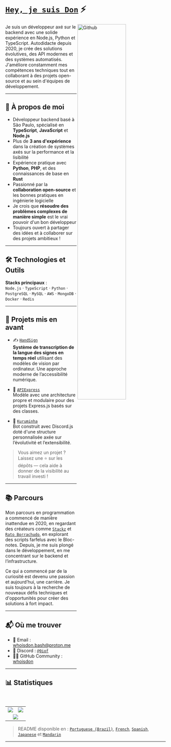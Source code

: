 # [`Hey, je suis Don`](https://github.com/whoisdon) ⚡  <img src="https://komarev.com/ghpvc/?username=whoisdon&style=flat-square" alt="" align="center" />

<p dir="auto"><a target="_blank" rel="noopener noreferrer nofollow" href="https://raw.githubusercontent.com/onimur/.github/master/.resources/git-header.svg"><img width="55%" align="right" alt="Github" src="https://raw.githubusercontent.com/onimur/.github/master/.resources/git-header.svg" style="max-width: 100%;"></a></p>

Je suis un développeur axé sur le backend avec une solide expérience en Node.js, Python et TypeScript. Autodidacte depuis 2020, je crée des solutions évolutives, des API modernes et des systèmes automatisés. J'améliore constamment mes compétences techniques tout en collaborant à des projets open-source et au sein d'équipes de développement.

---

## 🧠 À propos de moi

- Développeur backend basé à São Paulo, spécialisé en **TypeScript**, **JavaScript** et **Node.js**
- Plus de **3 ans d'expérience** dans la création de systèmes axés sur la performance et la lisibilité
- Expérience pratique avec **Python**, **PHP**, et des connaissances de base en **Rust**
- Passionné par la **collaboration open-source** et les bonnes pratiques en ingénierie logicielle
- Je crois que **résoudre des problèmes complexes de manière simple** est le vrai pouvoir d'un bon développeur
- Toujours ouvert à partager des idées et à collaborer sur des projets ambitieux !

---

## 🛠️ Technologies et Outils

**Stacks principaux** :  
`Node.js` · `TypeScript` · `Python` · `PostgreSQL` · `MySQL` · `AWS` · `MongoDB` · `Docker` · `Redis`

---

## 📌 Projets mis en avant

- ✍️ [`HandSign`](https://github.com/whoisdon/HandSign)  
  **Système de transcription de la langue des signes en temps réel** utilisant des modèles de vision par ordinateur. Une approche moderne de l’accessibilité numérique.

- 🧩 [`APIExpress`](https://github.com/whoisdon/APIExpress)  
  Modèle avec une architecture propre et modulaire pour des projets Express.js basés sur des classes.

- 🤖 [`Kuruminha`](https://github.com/whoisdon/CommunityStructure/tree/Kuruminha)  
  Bot construit avec Discord.js doté d'une structure personnalisée axée sur l’évolutivité et l’extensibilité.

> Vous aimez un projet ? Laissez une ⭐ sur les dépôts — cela aide à donner de la visibilité au travail investi !

---

## 📚 Parcours

Mon parcours en programmation a commencé de manière inattendue en 2020, en regardant des créateurs comme [`Stackz`] et [`Rato Borrachudo`], en explorant des scripts farfelus avec le Bloc-notes. Depuis, je me suis plongé dans le développement, en me concentrant sur le backend et l’infrastructure.

Ce qui a commencé par de la curiosité est devenu une passion et aujourd’hui, une carrière. Je suis toujours à la recherche de nouveaux défis techniques et d'opportunités pour créer des solutions à fort impact.

---

## 📬 Où me trouver

- 📧 Email : [whoisdon.bash@proton.me](mailto:whoisdon.bash@proton.me)
- 💬 Discord : [`@9iof`](https://discord.com/users/828677274659586068)
- 🧑‍💻 GitHub Community : [whoisdon](https://github.com/whoisdon)

---

## 📊 Statistiques

<table>
  <tr>
    <td align="center" style="padding=0;width=50%;">
      <img align="center" style="padding=0;" src="https://github-readme-stats.vercel.app/api?username=whoisdon&show_icons=true&title_color=4F8CC9&text_color=9f9f9f&bg_color=151515&hide_border=true&icon_color=4F8CC9&hide_title=true&count_private=true%22" />
    </td>
    <td align="center" style="padding=0;width=50%;">
      <img align="center" style="padding=0;" src="https://github-readme-stats.vercel.app/api/top-langs/?username=whoisdon&layout=compact&title_color=4F8CC9&text_color=9f9f9f&bg_color=151515&hide_border=true&icon_color=4F8CC9&hide=visual%20basic&count_private=true" />
    </td>
  </tr>
  <tr>
    <td align="center" colspan="2" style="padding=0;width=100%;">
      <img align="center" style="padding=0;" src="https://github-readme-activity-graph.vercel.app/graph?username=whoisdon&theme=tokyo-night&custom_title=Whoisdon's%20Contribution%20Graph" />
    </td>
  </tr>
</table>

> README disponible en : [`Portuguese (Brazil)`], [`French`], [`Spanish`], [`Japanese`] et [`Mandarin`]

---

<!---------------- LIENS ----------------->
[`Stackz`]:             https://www.youtube.com/@STACKZOFICIAL
[`Rato Borrachudo`]:    https://www.youtube.com/@RatoBorrachudo
<!--------------- Langue ----------------->
[`Portuguese (Brazil)`]:     https://github.com/whoisdon/whoisdon/tree/main/multilingual-readme/pt-BR/README.md
[`French`]:                  https://github.com/whoisdon/whoisdon/tree/main/multilingual-readme/fr/README.md
[`Spanish`]:                 https://github.com/whoisdon/whoisdon/tree/main/multilingual-readme/es/README.md
[`Japanese`]:                https://github.com/whoisdon/whoisdon/tree/main/multilingual-readme/ja-JA/README.md
[`Mandarin`]:                https://github.com/whoisdon/whoisdon/tree/main/multilingual-readme/zh/README.md

